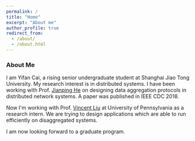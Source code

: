 ```yaml
---
permalink: /
title: "Home"
excerpt: "About me"
author_profile: true
redirect_from: 
  - /about/
  - /about.html
---
```


### About Me

I am Yifan Cai, a rising senior undergraduate student at Shanghai Jiao Tong University. My research interest is in distributed systems. I have been working with Prof. [Jianping He](https://jianping-he.github.io/) on designing data aggregation protocols in distributed network systems. A paper was published in IEEE CDC 2018. 

Now I'm working with Prof. [Vincent Liu](http://vincen.tl/) at University of Pennsylvania as a research intern. We are trying to design applications which are able to run efficiently on disaggregated systems.

I am now looking forward to a graduate program. 

